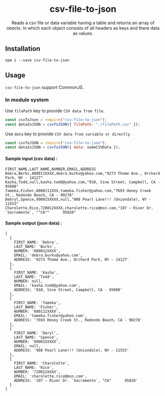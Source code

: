 <h1 align="center">csv-file-to-json</h1>

<div align="center">

Reads a csv file or data variable having a table and returns an array of obects. In which each object consists of all headers as keys and there data as values.

</div>

## Installation

```
npm i --save csv-file-to-json
```

## Usage

`csv-file-to-json` support CommonJS.

### In module system

Use `filePath` key to provide `CSV data from file`.

```javascript
const csvToJson = require("csv-file-to-json");
const dataInJSON = csvToJSON({ filePath: "./filePath.csv" });
```

Use `data` key to provide `CSV data from variable or directly`.

```javascript
const csvToJSON = require("csv-file-to-json");
const dataInJSON = csvToJSON({ data: someCSVData });
```

#### Sample input (csv data) :

```
FIRST_NAME,LAST_NAME,NUMBER,EMAIL,ADDRESS
Debra,Berks,880012XXXX,debra.burks@yahoo.com,"9273 Thome Ave., Orchard Park, NY - 14127"
Kasha,Todd,null,kasha.todd@yahoo.com,"910, Vine Street, Campbell, CA - 95008"
Tameka,Fisher,8800111XXX,tameka.fisher@yahoo.com,"7693 Honey Creek St., Redondo Beach, CA - 90278"
Debryl,Spence,990015XXXX,null,"988 Pearl Lane!!! (Uniondale), NY - 11553"
Charolette,Rice,720012XXXX,charolette.rice@msn.com,"107 ~ River Dr. `Sacramento`, ""CA""      95820"
```

#### Sample output (json data) :

```
[
  {
    FIRST_NAME: 'Debra',
    LAST_NAME: 'Burks',
    NUMBER: '880012XXXX',
    EMAIL: 'debra.burks@yahoo.com',
    ADDRESS: '9273 Thome Ave., Orchard Park, NY - 14127'
  },
  {
    FIRST_NAME: 'Kasha',
    LAST_NAME: 'Todd',
    NUMBER: null,
    EMAIL: 'kasha.todd@yahoo.com',
    ADDRESS: '910, Vine Street, Campbell, CA - 95008'
  },
  {
    FIRST_NAME: 'Tameka',
    LAST_NAME: 'Fisher',
    NUMBER: '880111XXXX',
    EMAIL: 'tameka.fisher@yahoo.com',
    ADDRESS: '7693 Honey Creek St., Redondo Beach, CA - 90278'
  },
  {
    FIRST_NAME: 'Daryl',
    LAST_NAME: 'Spence',
    NUMBER: '990015XXXX',
    EMAIL: null,
    ADDRESS: '988 Pearl Lane!!! (Uniondale), NY - 11553'
  },
  {
    FIRST_NAME: 'Charolette',
    LAST_NAME: 'Rice',
    NUMBER: '720012XXXX',
    EMAIL: 'charolette.rice@msn.com',
    ADDRESS: '107 ~ River Dr. `Sacramento`, "CA"      95820'
  }
]
```
